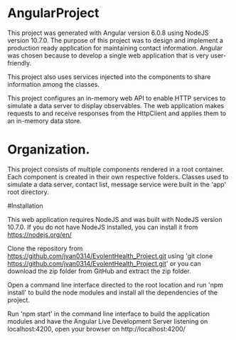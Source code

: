 # AngularProject

This project was generated with Angular version 6.0.8 using NodeJS version 10.7.0. The purpose of this project was to design and implement a production ready application for maintaining contact information. Angular was chosen because to develop a single web application that is very user-friendly.

This project also uses services injected into the components to share information among the classes.

This project configures an in-memory web API to enable HTTP services to simulate a data server to display observables. The web application makes requests to and receive responses from the HttpClient and applies them to an in-memory data store.

# Organization.

This project consists of multiple components rendered in a root container. Each component is created in their own respective folders. Classes used to simulate a data server, contact list, message service were built in the 'app' root directory.

#Installation

This web application requires NodeJS and was built with NodeJS version 10.7.0. If you do not have NodeJS installed, you can install it from https://nodejs.org/en/

Clone the repository from https://github.com/jvan0314/EvolentHealth_Project.git using 'git clone https://github.com/jvan0314/EvolentHealth_Project.git' or you can download the zip folder from GitHub and extract the zip folder.

Open a command line interface directed to the root location and run 'npm install' to build the node modules and install all the dependencies of the project.

Run 'npm start' in the command line interface to build the application modules and have the Angular Live Development Server listening on localhost:4200, open your browser on http://localhost:4200/
